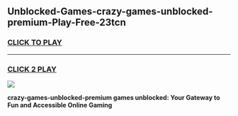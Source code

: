 
## Unblocked-Games-crazy-games-unblocked-premium-Play-Free-23tcn
<h3>
<a href="https://premium76.site?title=crazy-games-unblocked-premium&ref=18A">CLICK TO PLAY</a></h3>
<hr>

<h3>
<a href="https://premium76.site?title=crazy-games-unblocked-premium&ref=18A">CLICK 2 PLAY</a>
  
</h3>

<a href="https://premium76.site?title=crazy-games-unblocked-premium&ref=18A"><img src="https://clearcache.store/games.png"></a>


**crazy-games-unblocked-premium games unblocked: Your Gateway to Fun and Accessible Online Gaming**
